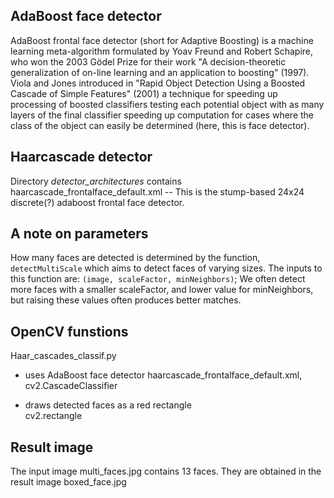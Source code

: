 ## AdaBoost face detector

AdaBoost frontal face detector (short for Adaptive Boosting) is a machine learning 
meta-algorithm formulated  by Yoav Freund and Robert Schapire, who won the 2003 Gödel Prize
for their work "A decision-theoretic generalization of on-line learning 
and an application to boosting" (1997). Viola and Jones introduced
in "Rapid Object Detection Using a Boosted Cascade of Simple Features" (2001)
a technique for speeding up processing of boosted classifiers testing each potential object 
with as many layers of the final classifier speeding up computation for cases where the class 
of the object can easily be determined (here, this is face detector).  

## Haarcascade detector

Directory _detector_architectures_ contains
haarcascade_frontalface_default.xml  --
This is the stump-based 24x24 discrete(?) adaboost frontal face detector.


## A note on parameters

How many faces are detected is determined by the function,
 `detectMultiScale` which aims to detect faces of varying sizes. 
 The inputs to this function are: `(image, scaleFactor, minNeighbors)`;
 We often detect more faces with a smaller scaleFactor, 
 and lower value for minNeighbors,
 but raising these values often produces better matches.

## OpenCV funstions 

Haar_cascades_classif.py

  * uses AdaBoost face detector 
       haarcascade_frontalface_default.xml, 
	   cv2.CascadeClassifier
	   
  * draws detected faces as a red rectangle 	   
	   cv2.rectangle
	    
## Result image 
	    
The input image  multi_faces.jpg contains 13 faces.
They are obtained in the result image boxed_face.jpg


